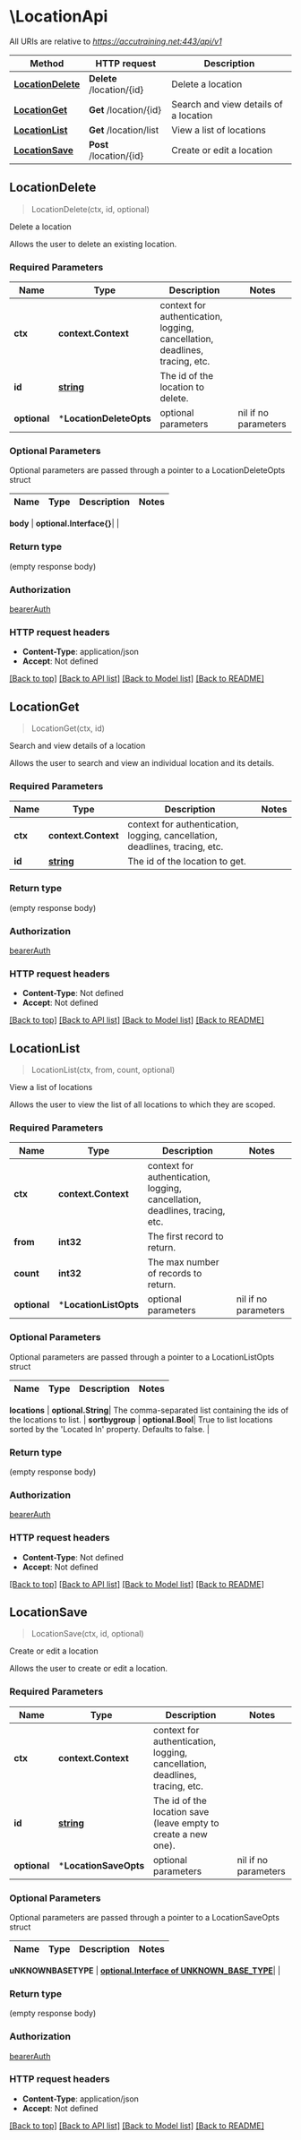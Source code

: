 # \LocationApi

All URIs are relative to *https://accutraining.net:443/api/v1*

Method | HTTP request | Description
------------- | ------------- | -------------
[**LocationDelete**](LocationApi.md#LocationDelete) | **Delete** /location/{id} | Delete a location
[**LocationGet**](LocationApi.md#LocationGet) | **Get** /location/{id} | Search and view details of a location
[**LocationList**](LocationApi.md#LocationList) | **Get** /location/list | View a list of locations
[**LocationSave**](LocationApi.md#LocationSave) | **Post** /location/{id} | Create or edit a location



## LocationDelete

> LocationDelete(ctx, id, optional)

Delete a location

Allows the user to delete an existing location.

### Required Parameters


Name | Type | Description  | Notes
------------- | ------------- | ------------- | -------------
**ctx** | **context.Context** | context for authentication, logging, cancellation, deadlines, tracing, etc.
**id** | [**string**](.md)| The id of the location to delete. | 
 **optional** | ***LocationDeleteOpts** | optional parameters | nil if no parameters

### Optional Parameters

Optional parameters are passed through a pointer to a LocationDeleteOpts struct


Name | Type | Description  | Notes
------------- | ------------- | ------------- | -------------

 **body** | **optional.Interface{}**|  | 

### Return type

 (empty response body)

### Authorization

[bearerAuth](../README.md#bearerAuth)

### HTTP request headers

- **Content-Type**: application/json
- **Accept**: Not defined

[[Back to top]](#) [[Back to API list]](../README.md#documentation-for-api-endpoints)
[[Back to Model list]](../README.md#documentation-for-models)
[[Back to README]](../README.md)


## LocationGet

> LocationGet(ctx, id)

Search and view details of a location

Allows the user to search and view an individual location and its details.

### Required Parameters


Name | Type | Description  | Notes
------------- | ------------- | ------------- | -------------
**ctx** | **context.Context** | context for authentication, logging, cancellation, deadlines, tracing, etc.
**id** | [**string**](.md)| The id of the location to get. | 

### Return type

 (empty response body)

### Authorization

[bearerAuth](../README.md#bearerAuth)

### HTTP request headers

- **Content-Type**: Not defined
- **Accept**: Not defined

[[Back to top]](#) [[Back to API list]](../README.md#documentation-for-api-endpoints)
[[Back to Model list]](../README.md#documentation-for-models)
[[Back to README]](../README.md)


## LocationList

> LocationList(ctx, from, count, optional)

View a list of locations

Allows the user to view the list of all locations to which they are scoped.

### Required Parameters


Name | Type | Description  | Notes
------------- | ------------- | ------------- | -------------
**ctx** | **context.Context** | context for authentication, logging, cancellation, deadlines, tracing, etc.
**from** | **int32**| The first record to return. | 
**count** | **int32**| The max number of records to return. | 
 **optional** | ***LocationListOpts** | optional parameters | nil if no parameters

### Optional Parameters

Optional parameters are passed through a pointer to a LocationListOpts struct


Name | Type | Description  | Notes
------------- | ------------- | ------------- | -------------


 **locations** | **optional.String**| The comma-separated list containing the ids of the locations to list. | 
 **sortbygroup** | **optional.Bool**| True to list locations sorted by the &#39;Located In&#39; property. Defaults to false. | 

### Return type

 (empty response body)

### Authorization

[bearerAuth](../README.md#bearerAuth)

### HTTP request headers

- **Content-Type**: Not defined
- **Accept**: Not defined

[[Back to top]](#) [[Back to API list]](../README.md#documentation-for-api-endpoints)
[[Back to Model list]](../README.md#documentation-for-models)
[[Back to README]](../README.md)


## LocationSave

> LocationSave(ctx, id, optional)

Create or edit a location

Allows the user to create or edit a location.

### Required Parameters


Name | Type | Description  | Notes
------------- | ------------- | ------------- | -------------
**ctx** | **context.Context** | context for authentication, logging, cancellation, deadlines, tracing, etc.
**id** | [**string**](.md)| The id of the location save (leave empty to create a new one). | 
 **optional** | ***LocationSaveOpts** | optional parameters | nil if no parameters

### Optional Parameters

Optional parameters are passed through a pointer to a LocationSaveOpts struct


Name | Type | Description  | Notes
------------- | ------------- | ------------- | -------------

 **uNKNOWNBASETYPE** | [**optional.Interface of UNKNOWN_BASE_TYPE**](UNKNOWN_BASE_TYPE.md)|  | 

### Return type

 (empty response body)

### Authorization

[bearerAuth](../README.md#bearerAuth)

### HTTP request headers

- **Content-Type**: application/json
- **Accept**: Not defined

[[Back to top]](#) [[Back to API list]](../README.md#documentation-for-api-endpoints)
[[Back to Model list]](../README.md#documentation-for-models)
[[Back to README]](../README.md)

